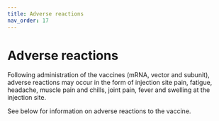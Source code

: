 ```yaml
---
title: Adverse reactions
nav_order: 17
---
```


Adverse reactions
=================

Following administration of the vaccines (mRNA, vector and subunit), adverse reactions may occur in the form of injection site pain, fatigue, headache, muscle pain and chills, joint pain, fever and swelling at the injection site.

See below for information on adverse reactions to the vaccine.
